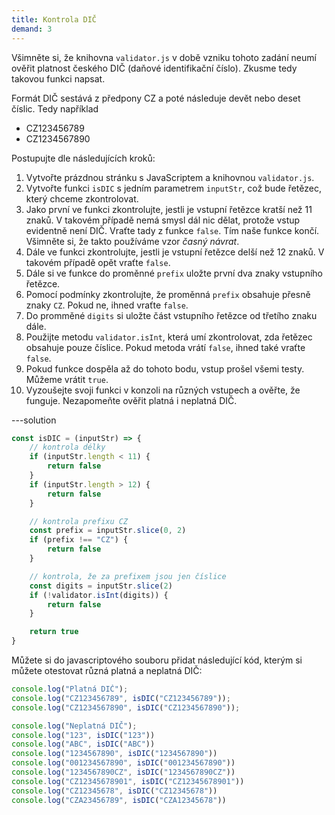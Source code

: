 ```yaml
---
title: Kontrola DIČ
demand: 3
---
```


Všimněte si, že knihovna `validator.js` v době vzniku tohoto zadání neumí ověřit platnost českého DIČ (daňové identifikační číslo). Zkusme tedy takovou funkci napsat.

Formát DIČ sestává z předpony CZ a poté následuje devět nebo deset číslic. Tedy například

- CZ123456789
- CZ1234567890

Postupujte dle následujících kroků:

1. Vytvořte prázdnou stránku s JavaScriptem a knihovnou `validator.js`.
1. Vytvořte funkci `isDIC` s jedním parametrem `inputStr`, což bude řetězec, který chceme zkontrolovat.
1. Jako první ve funkci zkontrolujte, jestli je vstupní řetězce kratší než 11 znaků. V takovém případě nemá smysl dál nic dělat, protože vstup evidentně není DIČ. Vraťte tady z funkce `false`. Tím naše funkce končí. Všimněte si, že takto používáme vzor _časný návrat_.
1. Dále ve funkci zkontrolujte, jestli je vstupní řetězce delší než 12 znaků. V takovém případě opět vraťte `false`.
1. Dále si ve funkce do proměnné `prefix` uložte první dva znaky vstupního řetězce.
1. Pomocí podmínky zkontrolujte, že proměnná `prefix` obsahuje přesně znaky `CZ`. Pokud ne, ihned vraťte `false`.
1. Do promměné `digits` si uložte část vstupního řetězce od třetího znaku dále.
1. Použijte metodu `validator.isInt`, která umí zkontrolovat, zda řetězec obsahuje pouze číslice. Pokud metoda vrátí `false`, ihned také vraťte `false`.
1. Pokud funkce dospěla až do tohoto bodu, vstup prošel všemi testy. Můžeme vrátit `true`.
1. Vyzoušejte svoji funkci v konzoli na různých vstupech a ověřte, že funguje. Nezapomeňte ověřit platná i neplatná DIČ.

---solution

```js
const isDIC = (inputStr) => {
    // kontrola délky
    if (inputStr.length < 11) {
        return false
    }
    if (inputStr.length > 12) {
        return false
    }

    // kontrola prefixu CZ
    const prefix = inputStr.slice(0, 2)
    if (prefix !== "CZ") {
        return false
    }

    // kontrola, že za prefixem jsou jen číslice
    const digits = inputStr.slice(2)
    if (!validator.isInt(digits)) {
        return false
    }

    return true
}
```

Můžete si do javascriptového souboru přidat následující kód, kterým si můžete otestovat různá platná a neplatná DIČ:

```js
console.log("Platná DIČ");
console.log("CZ123456789", isDIC("CZ123456789"));
console.log("CZ1234567890", isDIC("CZ1234567890"));

console.log("Neplatná DIČ");
console.log("123", isDIC("123"))
console.log("ABC", isDIC("ABC"))
console.log("1234567890", isDIC("1234567890"))
console.log("001234567890", isDIC("001234567890"))
console.log("1234567890CZ", isDIC("1234567890CZ"))
console.log("CZ12345678901", isDIC("CZ12345678901"))
console.log("CZ12345678", isDIC("CZ12345678"))
console.log("CZA23456789", isDIC("CZA12345678"))
```
